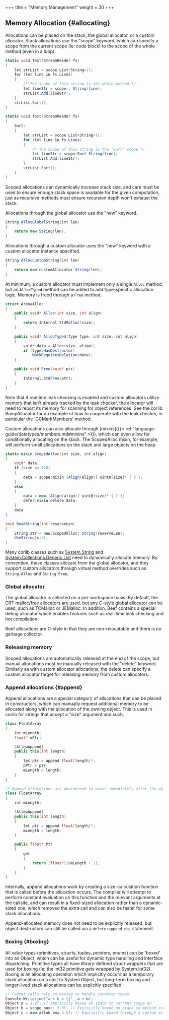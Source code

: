 +++
title = "Memory Management"
weight = 30
+++

## Memory Allocation {#allocating}
Allocations can be placed on the stack, the global allocator, or a custom allocator. Stack allocations use the "scope" keyword, which can specify a scope from the current scope (ie: code block) to the scope of the whole method (even in a loop).

```C#
static void Test(StreamReader fs)
{
	let strList = scope List<String>();
	for (let line in fs.Lines)
	{
		/* The scope of this string is the whole method */
		let lineStr = scope:: String(line);
		strList.Add(lineStr);
	}
	strList.Sort();
}

static void Test(StreamReader fs)
{
	Sort:
	{
		let strList = scope List<String>();
		for (let line in fs.Lines)
		{
			/* The scope of this string is the "Sort" scope */
			let lineStr = scope:Sort String(line);
			strList.Add(lineStr);
		}
		strList.Sort();
	}
}
```

Scoped allocations can dynamically increase stack size, and care must be used to ensure enough stack space is available for the given computation, just as recursive methods must ensure recursion depth won't exhaust the stack.

Allocations through the global allocator use the "new" keyword.

```C#
String AllocGlobalString(int len)
{
	return new String(len);
}
```

Allocations through a custom allocator uses the "new" keyword with a custom allocator instance specified.
```C#
String AllocCustomString(int len)
{
	return new:customAllocator String(len);
}
```

At minimum, a custom allocator must implement only a single `Alloc` method, but an `AllocTyped` method can be added to add type-specific allocation logic. Memory is freed through a `Free` method.
```C#
struct ArenaAlloc
{
	public void* Alloc(int size, int align)
	{
		return Internal.StdMalloc(size);
	}

	public void* AllocTyped(Type type, int size, int align)
	{
		void* data = Alloc(size, align);
		if (type.HasDestructor)
			MarkRequiresDeletion(data);
	}

	public void Free(void* ptr)
	{
		Internal.StdFree(ptr);
	}
}
```

Note that if realtime leak checking is enabled and custom allocators utilize memory that isn't already tracked by the leak checker, the allocator will need to report its memory for scanning for object references. See the corlib BumpAllocator for an example of how to cooperate with the leak checker, in particular the 'GCMarkMembers' method.

Custom allocations can also allocate through [mixins]({{< ref "language-guide/datatypes/members.md#mixins" >}}), which can even allow for conditionally allocating on the stack. The ScopedAlloc mixin, for example, will perform small allocations on the stack and large objects on the heap.
```C#
static mixin ScopedAlloc(int size, int align)
{
	void* data;
	if (size <= 128)
	{
		data = scope:mixin [Align(align)] uint8[size]* { ? };
	}
	else
	{
		data = new [Align(align)] uint8[size]* { ? };
		defer:mixin delete data;
	}
	data
}

void ReadString(int reserveLen)
{
	String str = new:ScopedAlloc! String(reserveLen);
	UseString(str);	
}
```

Many corlib classes such as [System.String](../doxygen/corlib/html/class_system_1_1_string.html) and [System.Collections.Generic.List<T>](../doxygen/corlib/html/class_system_1_1_collections_1_1_generic_1_1_list.html) need to dynamically allocate memory. By convention, these classes allocate from the global allocator, and they support custom allocators through virtual method overrides such as `String.Alloc` and `String.Free`.

### Global allocator
The global allocator is selected on a per-workspace basis. By default, the CRT malloc/free allocators are used, but any C-style global allocator can be used, such as TCMalloc or JEMalloc. In addition, Beef contains a special debug allocator which enables features such as real-time leak checking and hot compilation.

Beef allocations are C-style in that they are non-relocatable and there is no garbage collector.

### Releasing memory
Scoped allocations are automatically released at the end of the scope, but manual allocations must be manually released with the "delete" keyword. Similarly as with custom allocator allocations, the delete can specify a custom allocator target for releasing memory from custom allocators.

### Append allocations {#append}
Append allocations are a special category of allocations that can be placed in constructors, which can manually request additional memory to be allocated along with the allocation of the owning object. This is used in corlib for strings that accept a "size" argument and such.

```C#
class FloatArray
{
	int mLength;
	float* mPtr;

	[AllowAppend]
	public this(int length)
	{
		let ptr = append float[length]*;		
		pPtr = ptr;
		mLength = length;
	}
}

/* Append allocations are guaranteed to occur immediately after the object's own memory (with respect to alignment). We can use this knowledge to calculate the storage location of the array rather than storing it internally */
class FloatArray
{
	int mLength;

	[AllowAppend]
	public this(int length)
	{
		let ptr = append float[length]*;
		mLength = length;
	}

	public float* Ptr
	{
		get
		{
			return (float*)(&mLength + 1);
		}
	}
}
```

Internally, append allocations work by creating a size-calculation function that is called before the allocation occurs. The compiler will attempt to perform constant evaluation on this function and the relevant arguments at the callsite, and can result in a fixed-sized allocation rather than a dynamic-sized one, which removed the extra call and can also be faster for some stack allocations.

Append-allocated memory does not need to be explicitly released, but object destructors can still be called via a `delete:append obj` statement.

### Boxing {#boxing}
All value types (primitives, structs, tuples, pointers, enums) can be 'boxed' into an Object, which can be useful for dynamic type handling and interface dispatching. Primitive types all have library-defined struct wrappers that are used for boxing (ie: the int32 primitive gets wrapped by System.Int32). Boxing is an allocating operation which implicitly occurs as a temporary stack allocation on a cast to System.Object, but long-term boxing and longer-lived stack allocations can be explicitly specified.

```C#
// Format calls rely on boxing to handle incoming types
Console.WriteLine("a + b = {}", a + b); 
Object a = 1.2f; // Implicitly boxed on stack to current scope on
Object b = scope box:: 2.3f; // Explicitly boxed on stack to method scope
Object c = new:allok box 4.5f; // Explicitly boxed through a custom allocator 'allok'
```
